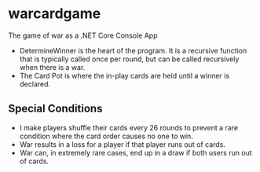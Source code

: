 # warcardgame
The game of war as a .NET Core Console App

- DetermineWinner is the heart of the program. It is a recursive function that is typically called once per round, but can be called recursively when there is a war.
- The Card Pot is where the in-play cards are held until a winner is declared.

## Special Conditions

- I make players shuffle their cards every 26 rounds to prevent a rare condition where the card order causes no one to win. 
- War results in a loss for a player if that player runs out of cards. 
- War can, in extremely rare cases, end up in a draw if both users run out of cards.

